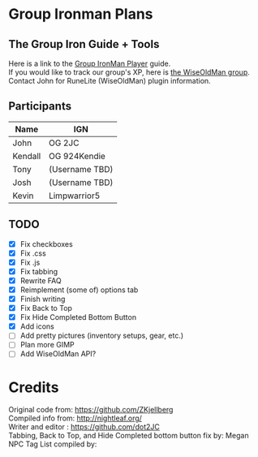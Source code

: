 # Group Ironman Plans

## The Group Iron Guide + Tools
Here is a link to the <a href="https://dot2jc.github.io/GIMP/">Group IronMan Player</a> guide.  
If you would like to track our group's XP, here is <a href="https://wiseoldman.net/groups/1677"> the WiseOldMan group</a>. Contact John for RuneLite (WiseOldMan) plugin information.  
<!-- WOM: 836-551-748 -->
## Participants
Name | IGN
-----|-----
John | OG 2JC
Kendall | OG 924Kendie
Tony | (Username TBD)
Josh | (Username TBD)
Kevin | Limpwarrior5

## TODO
- [x] Fix checkboxes
- [x] Fix .css
- [x] Fix .js
- [x] Fix tabbing
- [x] Rewrite FAQ
- [x] Reimplement (some of) options tab
- [x] Finish writing
- [x] Fix Back to Top  
- [x] Fix Hide Completed Bottom Button  
- [x] Add icons  
- [ ] Add pretty pictures (inventory setups, gear, etc.)  
- [ ] Plan more GIMP
- [ ] Add WiseOldMan API?

# Credits
Original code from: https://github.com/ZKjellberg  
Compiled info from: http://nightleaf.org/  
Writer and editor : https://github.com/dot2JC  
Tabbing, Back to Top, and Hide Completed bottom button fix by: Megan  
NPC Tag List compiled by: 